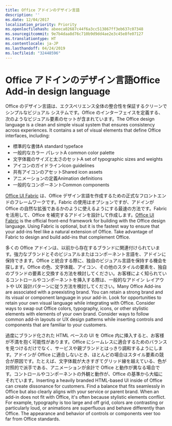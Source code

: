 ```yaml
---
title: Office アドインのデザイン言語
description: ''
ms.date: 12/04/2017
localization_priority: Priority
ms.openlocfilehash: abeeca02687c44f6a3cc513867ff3eb637c07348
ms.sourcegitcommit: 9e7b4daa8d76c710b9d9dd4ae2e3c45e8fe07127
ms.translationtype: HT
ms.contentlocale: ja-JP
ms.lasthandoff: 04/24/2019
ms.locfileid: "32448596"
---
```

# <a name="office-add-in-design-language"></a><span data-ttu-id="749bd-102">Office アドインのデザイン言語</span><span class="sxs-lookup"><span data-stu-id="749bd-102">Office Add-in design language</span></span>

<span data-ttu-id="749bd-p101">Office のデザイン言語は、エクスペリエンス全体の整合性を保証するクリーンでシンプルなビジュアル システムです。Office のインターフェイスを定義する、次のようなビジュアル要素のセットが含まれています。</span><span class="sxs-lookup"><span data-stu-id="749bd-p101">The Office design language is a clean and simple visual system that ensures consistency across experiences. It contains a set of visual elements that define Office interfaces, including:</span></span>

- <span data-ttu-id="749bd-105">標準的な書体</span><span class="sxs-lookup"><span data-stu-id="749bd-105">A standard typeface</span></span>
- <span data-ttu-id="749bd-106">一般的なカラー パレット</span><span class="sxs-lookup"><span data-stu-id="749bd-106">A common color palette</span></span>
- <span data-ttu-id="749bd-107">文字体裁のサイズと太さのセット</span><span class="sxs-lookup"><span data-stu-id="749bd-107">A set of typographic sizes and weights</span></span>
- <span data-ttu-id="749bd-108">アイコンのガイドライン</span><span class="sxs-lookup"><span data-stu-id="749bd-108">Icon guidelines</span></span>
- <span data-ttu-id="749bd-109">共有アイコンのアセット</span><span class="sxs-lookup"><span data-stu-id="749bd-109">Shared icon assets</span></span>
- <span data-ttu-id="749bd-110">アニメーションの定義</span><span class="sxs-lookup"><span data-stu-id="749bd-110">Animation definitions</span></span>
- <span data-ttu-id="749bd-111">一般的なコンポーネント</span><span class="sxs-lookup"><span data-stu-id="749bd-111">Common components</span></span>

<span data-ttu-id="749bd-p102">[Office UI Fabric](https://developer.microsoft.com/fabric) は、Office デザイン言語を作成するための正式なフロントエンドのフレームワークです。Fabric の使用はオプションですが、アドインが Office の自然な拡張であるかのように使えるようにする最速の方法です。Fabric を活用して、Office を補完するアドインを設計して作成します。</span><span class="sxs-lookup"><span data-stu-id="749bd-p102">[Office UI Fabric](https://developer.microsoft.com/fabric) is the official front-end framework for building with the Office design language. Using Fabric is optional, but it is the fastest way to ensure that your add-ins feel like a natural extension of Office. Take advantage of Fabric to design and build add-ins that complement Office.</span></span>

<span data-ttu-id="749bd-p103">多くの Office アドインは、以前から存在するブランドに関連付けられています。強力なブランドとそのビジュアルまたはコンポーネント言語を、アドインに保持できます。Office と統合する際に、独自のビジュアル言語を保持する機会を探します。Office の色、文字体裁、アイコン、その他のスタイルの要素を、独自のブランドの要素と交換する方法を検討してください。お客様によく知られているコントロールやコンポーネントを挿入する際は、一般的なアドイン レイアウトや UX 設計パターンに従う方法を検討してください。</span><span class="sxs-lookup"><span data-stu-id="749bd-p103">Many Office Add-ins are associated with a preexisting brand. You can retain a strong brand and its visual or component language in your add-in. Look for opportunities to retain your own visual language while integrating with Office. Consider ways to swap out Office colors, typography, icons, or other stylistic elements with elements of your own brand. Consider ways to follow common add-in layouts or UX design patterns while inserting controls and components that are familiar to your customers.</span></span>

<span data-ttu-id="749bd-p104">過度にブランド化された HTML ベースの UI を Office 内に挿入すると、お客様が不満を抱く可能性があります。Office にシームレスに適合するためのバランスを見つけるだけでなく、サービスや親ブランドとはっきり調和するようにします。アドインが Office に適合しないとき、ほとんどの場合はスタイル要素の競合が原因です。たとえば、文字体裁が大きすぎてグリッド線を越えている、色が対照的で派手である、アニメーションが余計で Office と動作が異なる場合です。コントロールやコンポーネントの外観と動作が、Office の基準から大幅にそれています。</span><span class="sxs-lookup"><span data-stu-id="749bd-p104">Inserting a heavily branded HTML-based UI inside of Office can create dissonance for customers. Find a balance that fits seamlessly in Office but also clearly aligns with your service or parent brand. When an add-in does not fit with Office, it's often because stylistic elements conflict. For example, typography is too large and off grid, colors are contrasting or particularly loud, or animations are superfluous and behave differently than Office. The appearance and behavior of controls or components veer too far from Office standards.</span></span>
